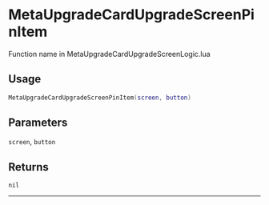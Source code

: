 # MetaUpgradeCardUpgradeScreenPinItem
Function name in MetaUpgradeCardUpgradeScreenLogic.lua
## Usage
```lua
MetaUpgradeCardUpgradeScreenPinItem(screen, button)
```
## Parameters
`screen`, `button`
## Returns
`nil`

---
